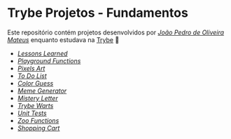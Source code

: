 # Trybe Projetos - Fundamentos

Este repositório contém projetos desenvolvidos por _[João Pedro de Oliveira Mateus](https://www.linkedin.com/in/jo%C3%A3o-pedro-de-oliveira-mateus-81b137187/)_ enquanto estudava na [Trybe](https://www.betrybe.com/) :rocket:

- _[Lessons Learned](https://jpoliveiramateus.github.io/trybe-projetos/Lessons-Learned/)_
- _[Playground Functions](https://github.com/jpoliveiramateus/trybe-projetos/tree/project-js/Playground-Functions)_
- _[Pixels Art](https://jpoliveiramateus.github.io/trybe-projetos/Pixels-Art/)_
- _[To Do List](https://jpoliveiramateus.github.io/trybe-projetos/Todo-List/)_
- _[Color Guess](https://jpoliveiramateus.github.io/trybe-projetos/Color-Guess/)_
- _[Meme Generator](https://jpoliveiramateus.github.io/trybe-projetos/Meme-Generator/)_
- _[Mistery Letter](https://jpoliveiramateus.github.io/trybe-projetos/Mistery-Letter/)_
- _[Trybe Warts](https://jpoliveiramateus.github.io/trybe-projetos/Trybe-Warts/)_
- _[Unit Tests](https://github.com/jpoliveiramateus/trybe-projetos/tree/project-js/Unit-Tests)_
- _[Zoo Functions](https://github.com/jpoliveiramateus/trybe-projetos/tree/project-js/Zoo-Functions)_
- _[Shopping Cart](https://jpoliveiramateus.github.io/trybe-projetos/Shopping-Cart/)_
